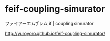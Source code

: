 # feif-coupling-simurator
ファイアーエムブレム if | coupling simurator

http://yuroyoro.github.io/feif-coupling-simurator/
